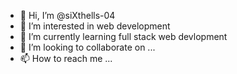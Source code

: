 - 👋 Hi, I’m @siXthells-04
- 👀 I’m interested in web development
- 🌱 I’m currently learning full stack web devlopment
- 💞️ I’m looking to collaborate on ...
- 📫 How to reach me ...

<!---
siXthells-04/siXthells-04 is a ✨ special ✨ repository because its `README.md` (this file) appears on your GitHub profile.
You can click the Preview link to take a look at your changes.
--->
